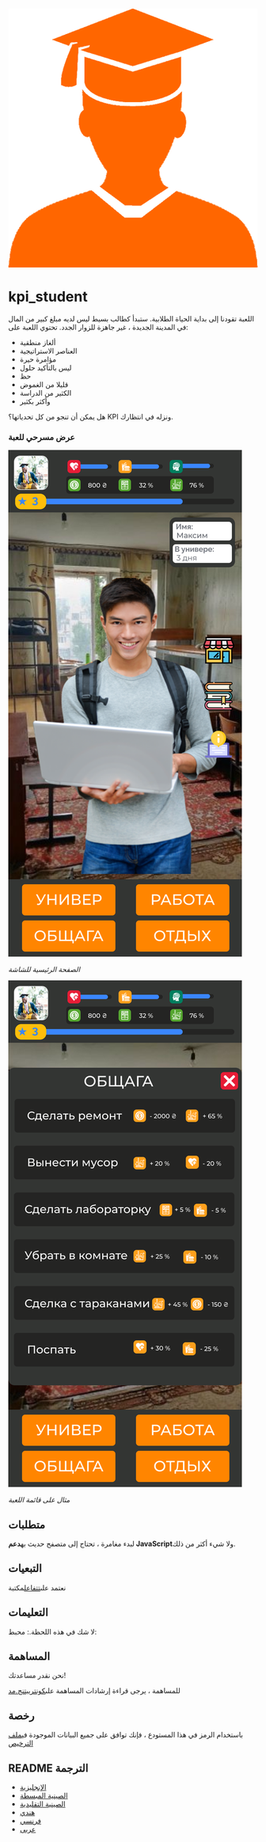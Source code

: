 ![Student](READMEs/readme_images/student.png)

# kpi_student

اللعبة تقودنا إلى بداية الحياة الطلابية. ستبدأ كطالب بسيط ليس لديه مبلغ كبير من المال في المدينة الجديدة ، غير جاهزة للزوار الجدد.
تحتوي اللعبة على:

- ألغاز منطقية
- العناصر الاستراتيجية
- مؤامرة حيرة
- ليس بالتأكيد حلول
- حظ
- قليلا من الغموض
- الكثير من الدراسة
- وأكثر بكثير

هل يمكن أن تنجو من كل تحدياتها؟ KPI ونزله في انتظارك.

### عرض مسرحي للعبة

![Image of main page](READMEs/readme_images/main.svg)

_الصفحة الرئيسية للشاشة_

![Image of main page](READMEs/readme_images/menu.svg)

_مثال على قائمة اللعبة_

## متطلبات

لبدء مغامرة ، تحتاج إلى متصفح حديث به**دعم JavaScript**ولا شيء أكثر من ذلك.

## التبعيات

نعتمد على[تتفاعل](https://reactjs.org/)مكتبة

## التعليمات

لا شك في هذه اللحظة.: محبط:

## المساهمة

نحن نقدر مساعدتك!

للمساهمة ، يرجى قراءة إرشادات المساهمة على[كونتريبتنج.مد](CONTRIBUTING.md)

## رخصة

باستخدام الرمز في هذا المستودع ، فإنك توافق على جميع البيانات الموجودة في[ملف الترخيص](LICENSE)

## README الترجمة

<!-- TODO: add russian and ukrainian translation  -->

- [الإنجليزية](READMEs/README.md)
- [الصينية المبسطة](READMEs/README.zh-CN.md)
- [الصينية التقليدية](READMEs/README.zh-TW.md)
- [هندي](READMEs/README.hi.md)
- [فرنسي](READMEs/README.fr.md)
- [عربى](READMEs/README.ar.md)
